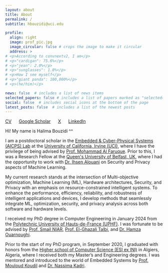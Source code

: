 ```yaml
---
layout: about
title: About
permalink: /
subtitle: hbouzidi@uci.edu

profile:
  align: right
  image: prof_pic.jpg
  image_circular: false # crops the image to make it circular
  address: >
# <p>According to convnextv2, I am</p>
# <p>"cardigan": 75.6%</p>
# <p>"jean": 2.0%</p>
# <p>"sunglasses": 1.0%</p>
# <p>How I see myself</p>
# <p>"giant panda": 100,000%</p>
# <p>(he/him)</p>

news: false  # includes a list of news items
selected_papers: false # includes a list of papers marked as "selected={true}"
social: false  # includes social icons at the bottom of the page
latest_posts: false  # includes a list of the newest posts
---
```


[CV](/assets/pdf/Halima_Bouzidi_CV.pdf) &nbsp;&nbsp;&nbsp;&nbsp; [Google Scholar](https://scholar.google.com/citations?user=sI0ity4AAAAJ&hl=en) &nbsp;&nbsp;&nbsp;&nbsp; [X](https://twitter.com/HalimaBouzidi1) &nbsp;&nbsp;&nbsp;&nbsp; [LinkedIn](https://www.linkedin.com/in/halimabouzidi/)

<!-- **Some text, maybe for later** -->

Hi! My name is Halima Bouzidi ^^

I am a postdoctoral scholar in the [Embedded & Cyber-Physical Systems (AICPS) Lab](https://aicps.eng.uci.edu/) at the [University of California, Irvine (UCI)](https://uci.edu/), where I have the privilege of being advised by [Prof. Mohammad Al Faruque](https://aicps.eng.uci.edu/people-2/). Prior to this, I was a Research Fellow at the [Queen's University of Belfast, UK](https://www.qub.ac.uk/), where I had the opportunity to work with [Dr. Ihsen Alouani](https://sites.google.com/view/ihsen-alouani) on Security and Privacy aspects of Machine Learning.

My current research stands at the intersection of Multi-objective optimization, Machine Learning (ML), Hardware architectures, Security, and Privacy with an emphasis on resource-constrained intelligent systems. To enhance the performance, efficiency, reliability, and robustness of intelligent applications and devices, I develop methods that seamlessly integrate ML, optimization, security, and privacy analysis across both software and hardware levels.

I received my PhD degree in Computer Engineering in January 2024 from the [Polytechnic University of Hauts-de-France (UPHF)](https://www.uphf.fr/en). I was fortunate to be advised by [Prof. Smail NIAR](https://www.uphf.fr/lamih/membres/niar_smail), [Prof. El-Ghazali Talbi](https://www.cristal.univ-lille.fr/~talbi/indexf043.html?n=Main.Biography), and [Dr. Hamza Ouarnoughi](https://www.uphf.fr/lamih/membres/ouarnoughi_hamza).

Prior to the start of my PhD program, in September 2020, I graduated with honors from the [Higher school of Computer Science (ESI ex INI)](https://www.esi.dz/en/home/) in Algiers, Algeria, where I received both my Master’s and Engineering degrees. I was mentored and introduced to the world of Embedded Systems by [Prof. Mouloud Koudil](https://www.linkedin.com/in/mouloud-koudil-3a07ab24/?originalSubdomain=dz) and [Dr. Nassima Kadri](https://www.linkedin.com/in/kadri-nassima-909588131/).
